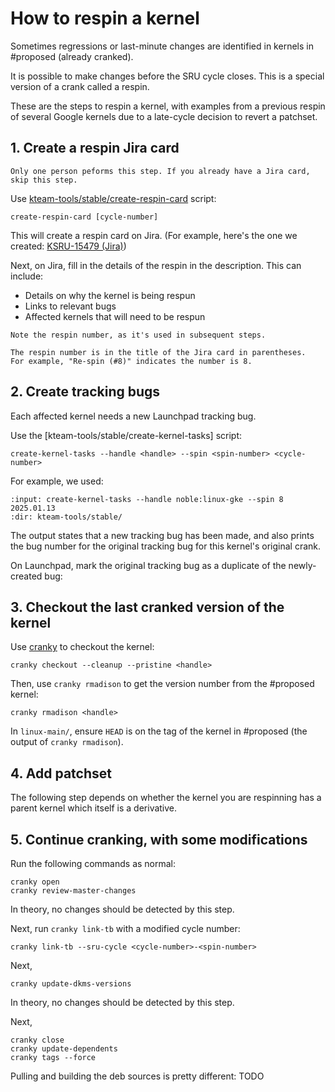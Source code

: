 # How to respin a kernel

Sometimes regressions or last-minute changes are identified in kernels in #proposed (already cranked).

It is possible to make changes before the SRU cycle closes. This is a special version of a crank called a respin.

These are the steps to respin a kernel, with examples from a previous respin of several Google kernels due to a late-cycle decision to revert a patchset.

## 1. Create a respin Jira card

```{note}
Only one person peforms this step. If you already have a Jira card, skip this step.
```

Use [kteam-tools/stable/create-respin-card](https://kernel.ubuntu.com/forgejo/kernel/kteam-tools/src/branch/master/stable/create-respin-card) script:

```text
create-respin-card [cycle-number]
```

This will create a respin card on Jira. (For example, here's the one we created: [KSRU-15479 (Jira)](https://warthogs.atlassian.net/browse/KSRU-15479))

Next, on Jira, fill in the details of the respin in the description. This can include:

* Details on why the kernel is being respun
* Links to relevant bugs
* Affected kernels that will need to be respun

```{note}
Note the respin number, as it's used in subsequent steps.

The respin number is in the title of the Jira card in parentheses.
For example, "Re-spin (#8)" indicates the number is 8. 
```

## 2. Create tracking bugs
Each affected kernel needs a new Launchpad tracking bug.

Use the [kteam-tools/stable/create-kernel-tasks] script:

```text
create-kernel-tasks --handle <handle> --spin <spin-number> <cycle-number>
```

For example, we used:
```{terminal}
:input: create-kernel-tasks --handle noble:linux-gke --spin 8 2025.01.13
:dir: kteam-tools/stable/
```

The output states that a new tracking bug has been made, and also prints the bug number for the original tracking bug for this kernel's original crank.

On Launchpad, mark the original tracking bug as a duplicate of the newly-created bug:

<!-- TODO screenshots of how to do this -->

## 3. Checkout the last cranked version of the kernel

Use [cranky]() to checkout the kernel:

```text
cranky checkout --cleanup --pristine <handle>
```

Then, use `cranky rmadison` to get the version number from the #proposed kernel:
```text
cranky rmadison <handle>
```

In `linux-main/`, ensure `HEAD` is on the tag of the kernel in #proposed (the output of `cranky rmadison`).

<!-- TODO what if it isn't (new commits were applied)? -->

<!-- For example, when running `git show` in `linux-main/`, we saw that `HEAD` was on `Ubuntu-` -->

## 4. Add patchset

The following step depends on whether the kernel you are respinning has a parent kernel which itself is a derivative.

## 5. Continue cranking, with some modifications

Run the following commands as normal:
```text
cranky open
cranky review-master-changes
```

In theory, no changes should be detected by this step.

Next, run `cranky link-tb` with a modified cycle number:
```text
cranky link-tb --sru-cycle <cycle-number>-<spin-number>
```

<!-- TODO example -->

Next,
```text
cranky update-dkms-versions
```
In theory, no changes should be detected by this step.

Next,
```text
cranky close 
cranky update-dependents
cranky tags --force
```

Pulling and building the deb sources is pretty different:
TODO


